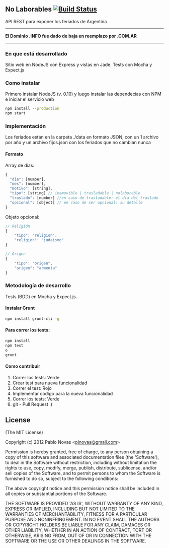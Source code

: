 ## No Laborables [![Build Status](https://secure.travis-ci.org/pjnovas/nolaborables.png?branch=master)](http://travis-ci.org/pjnovas/nolaborables)
API REST para exponer los feriados de Argentina

---
**El Dominio .INFO fue dado de baja en reemplazo por .COM.AR**

---

### En que está desarrollado
Sitio web en NodeJS con Express y vistas en Jade. Tests con Mocha y Expect.js

### Como instalar
Primero instalar NodeJS (v. 0.10) y luego instalar las dependecias con NPM e iniciar el servicio web

```bash
npm install --production
npm start
```

### Implementación
Los feriados están en la carpeta ./data en formato JSON, con un 1 archivo por año y un archivo fijos.json con los feriados que no cambian nunca

#### Formato

Array de dias:

```javascript
{
  "dia": [number],
  "mes": [number],
  "motivo": [string],
  "tipo": [string] // inamovible | trasladable | nolaborable
  "traslado": [number] //en caso de trasladable: el dia del traslado
  "opcional": [object] // en caso de ser opcional: su detalle
}
```

Objeto opcional:

```javascript
// Religión
{ 
	"tipo": "religion", 
	"religion": "judaísmo" 
}

// Origen
{ 
	"tipo": "origen", 
	"origen": "armenia" 
}
```

### Metodología de desarrollo
Tests (BDD) en Mocha y Expect.js.

#### Instalar Grunt

```bash
npm install grunt-cli -g
```

#### Para correr los tests:

```bash
npm install
npm test
o
grunt
```

#### Como contribuir
1. Correr los tests: Verde
2. Crear test para nueva funcionalidad
3. Correr el test: Rojo
4. Implementar codigo para la nueva funcionalidad
5. Correr los tests: Verde
6. git - Pull Request :)


## License 

(The MIT License)

Copyright (c) 2012 Pablo Novas &lt;pjnovas@gmail.com&gt;

Permission is hereby granted, free of charge, to any person obtaining
a copy of this software and associated documentation files (the
'Software'), to deal in the Software without restriction, including
without limitation the rights to use, copy, modify, merge, publish,
distribute, sublicense, and/or sell copies of the Software, and to
permit persons to whom the Software is furnished to do so, subject to
the following conditions:

The above copyright notice and this permission notice shall be
included in all copies or substantial portions of the Software.

THE SOFTWARE IS PROVIDED 'AS IS', WITHOUT WARRANTY OF ANY KIND,
EXPRESS OR IMPLIED, INCLUDING BUT NOT LIMITED TO THE WARRANTIES OF
MERCHANTABILITY, FITNESS FOR A PARTICULAR PURPOSE AND NONINFRINGEMENT.
IN NO EVENT SHALL THE AUTHORS OR COPYRIGHT HOLDERS BE LIABLE FOR ANY
CLAIM, DAMAGES OR OTHER LIABILITY, WHETHER IN AN ACTION OF CONTRACT,
TORT OR OTHERWISE, ARISING FROM, OUT OF OR IN CONNECTION WITH THE
SOFTWARE OR THE USE OR OTHER DEALINGS IN THE SOFTWARE.



